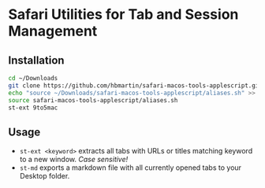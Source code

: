 # Safari Utilities for Tab and Session Management

## Installation

```bash
cd ~/Downloads
git clone https://github.com/hbmartin/safari-macos-tools-applescript.git
echo "source ~/Downloads/safari-macos-tools-applescript/aliases.sh" >> ~/.zprofile
source safari-macos-tools-applescript/aliases.sh
st-ext 9to5mac
```



## Usage

* `st-ext <keyword>` extracts all tabs with URLs or titles matching keyword to a new window. *Case sensitive!*
* `st-md` exports a markdown file with all currently opened tabs to your Desktop folder.
